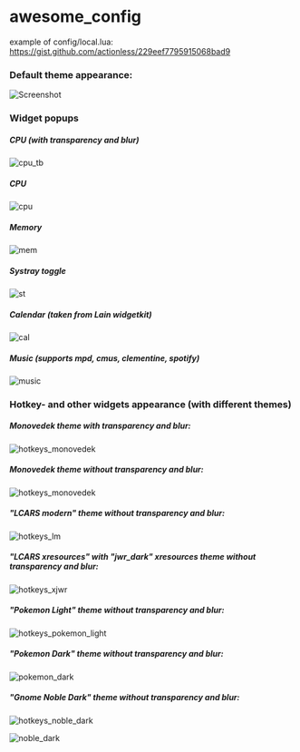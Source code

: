 awesome_config
==============

example of config/local.lua: https://gist.github.com/actionless/229eef7795915068bad9

### Default theme appearance:

![Screenshot](http://fc08.deviantart.net/fs70/f/2014/213/7/0/monovedek_set_____by_actionless-d7sr317.png "Screenshot")

### Widget popups

##### CPU (with transparency and blur)
![cpu_tb](http://i.imgur.com/JlRkAIm.png "cpu_tb")

##### CPU
![cpu](http://i.imgur.com/4G94o8i.png "cpu")

##### Memory
![mem](http://i.imgur.com/cg4dq17.png "mem")

##### Systray toggle
![st](http://i.imgur.com/HFfERGC.png "st")

##### Calendar (taken from Lain widgetkit)
![cal](http://i.imgur.com/pB5n12b.png "cal")

##### Music (supports mpd, cmus, clementine, spotify)
![music](http://i.imgur.com/W7ur5SQ.png "music")



### Hotkey- and other widgets appearance (with different themes)

##### Monovedek theme with transparency and blur:

![hotkeys_monovedek](http://i.imgur.com/auQdZC5.png "hotkeys_monovedek")

##### Monovedek theme without transparency and blur:

![hotkeys_monovedek](http://i.imgur.com/ygsVm7E.png "hotkeys_monovedek")

##### "LCARS modern" theme without transparency and blur:

![hotkeys_lm](http://i.imgur.com/t6XRD7m.png "hotkeys_lm")

##### "LCARS xresources" with "jwr_dark" xresources theme without transparency and blur:

![hotkeys_xjwr](http://i.imgur.com/y4o3vY0.png "hotkeys_xjw
r")

##### "Pokemon Light" theme without transparency and blur:

![hotkeys_pokemon_light](http://i.imgur.com/hgijuIo.png "hotkeys_pokemon_light")

##### "Pokemon Dark" theme without transparency and blur:

![pokemon_dark](http://i.imgur.com/BWnzpfh.png?1 "pokemon_dark")

##### "Gnome Noble Dark" theme without transparency and blur:

![hotkeys_noble_dark](http://i.imgur.com/XfpBqrV.png "hotkeys_noble_dark")

![noble_dark](http://i.imgur.com/AXGAT3Q.png "noble_dark")


